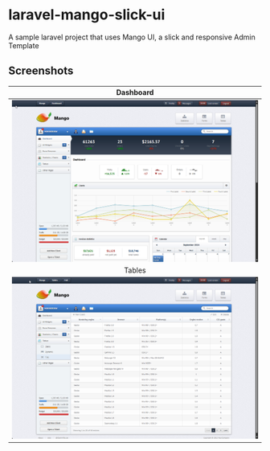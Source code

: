 # laravel-mango-slick-ui
A sample laravel project that uses Mango UI, a slick and responsive Admin Template

## Screenshots

|       Dashboard         | 
| :------------------------: |
| ![Dashboard][dashboard-image] |
|       Tables         | 
| ![Tables][tables-image] |

[dashboard-image]: https://github.com/marianz-bonfire/laravel-mango-slick-ui/blob/master/resources/screenshots/4838_015621520PM_1726206981_msedge.png
[tables-image]: https://github.com/marianz-bonfire/laravel-mango-slick-ui/blob/master/resources/screenshots/4839_015643641PM_1726207003_msedge.png
